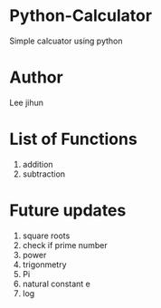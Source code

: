 # Python-Calculator
 Simple calcuator using python

# Author
Lee jihun

# List of Functions
1. addition
2. subtraction

# Future updates
1. square roots
2. check if prime number
3. power
4. trigonmetry
5. Pi
6. natural constant e
7. log
